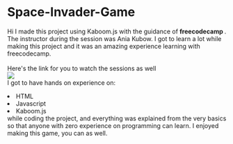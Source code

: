 # Space-Invader-Game
Hi I made this project using Kaboom.js with the guidance of <b> freecodecamp
</b>.
The instructor during the session was Ania Kubow. I got to
learn a lot while making this project and it was an amazing experience learning with freecodecamp.
<br><br>Here's the link for you to watch the sessions as well<br>
<a href="https://youtu.be/4OaHB0JbJDI"> <img src="https://www.freecodecamp.org/news/content/images/size/w2000/2021/05/mario-zelda-space-invaders--1-.jpg"> </a>
<br>I got to have hands on experience on:
<li>HTML
<li>Javascript
<li>Kaboom.js
<br>while coding the project, and everything was explained from the very basics so that
anyone with zero experience on programming can learn.
I enjoyed making this game, you can as well. 


